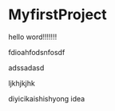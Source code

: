 # MyfirstProject
hello word!!!!!!!


fdioahfodsnfosdf



adssadasd




ljkhjkjhk



diyicikaishishyong idea

